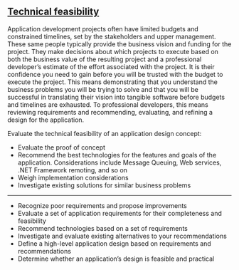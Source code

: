 [Technical feasibility](https://en.wikipedia.org/wiki/Technical_feasibility)
----------------------------------------------------------------------------------

Application development projects often have limited budgets and constrained timelines, set by the stakeholders and upper management. These same people typically provide the business vision and funding for the project. They make decisions about which projects to execute based on both the business value of the resulting project and a professional developer’s estimate of the effort associated with the project. It is their confidence you need to gain before you will be trusted with the budget to execute the project. This means demonstrating that you understand the business problems you will be trying to solve and that you will be successful in translating their vision into tangible software before budgets and timelines are exhausted. To professional developers, this means reviewing requirements and recommending, evaluating, and refining a design for the application.


Evaluate the technical feasibility of an application design concept:
  - Evaluate the proof of concept
  - Recommend the best technologies for the features and goals of the application. Considerations include Message Queuing, Web         services, .NET Framework remoting, and so on
  - Weigh implementation considerations
  - Investigate existing solutions for similar business problems
  

------------------------------------------

  - Recognize poor requirements and propose improvements
  - Evaluate a set of application requirements for their completeness and feasibility
  - Recommend technologies based on a set of requirements
  - Investigate and evaluate existing alternatives to your recommendations
  - Define a high-level application design based on requirements and recommendations
  - Determine whether an application’s design is feasible and practical 


